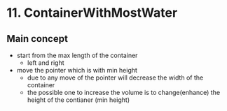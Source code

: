 # 11. ContainerWithMostWater

## Main concept

- start from the max length of the container
    - left and right
- move the pointer which is with min height
    - due to any move of the pointer will decrease the width of the container
    - the possible one to increase the volume is to change(enhance) the height of the contianer (min height)